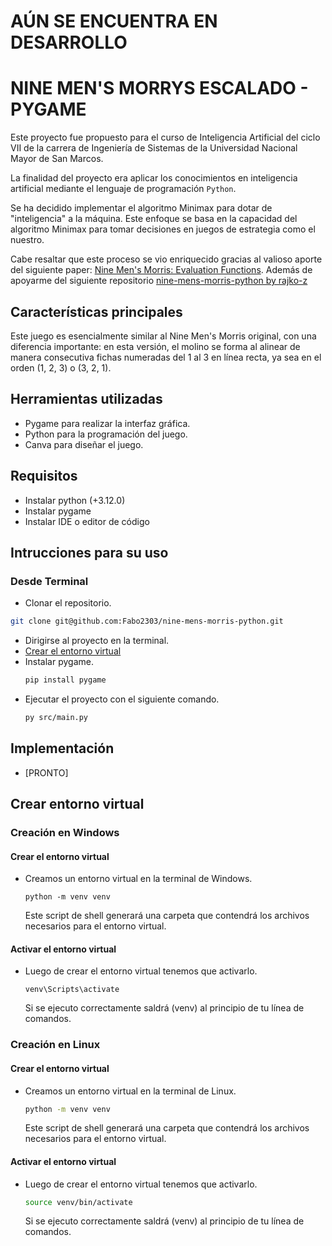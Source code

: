 # AÚN SE ENCUENTRA EN DESARROLLO

# NINE MEN'S MORRYS ESCALADO - PYGAME

Este proyecto fue propuesto para el curso de Inteligencia Artificial del ciclo VII de la carrera de Ingeniería de Sistemas de la Universidad Nacional Mayor de San Marcos.

La finalidad del proyecto era aplicar los conocimientos en inteligencia artificial mediante el lenguaje de programación `Python`.

Se ha decidido implementar el algoritmo Minimax para dotar de "inteligencia" a la máquina. Este enfoque se basa en la capacidad del algoritmo Minimax para tomar decisiones en juegos de estrategia como el nuestro.

Cabe resaltar que este proceso se vio enriquecido gracias al valioso aporte del siguiente paper: [Nine Men's Morris: Evaluation Functions](http://www.dasconference.ro/papers/2008/B7.pdf). Además de apoyarme del siguiente repositorio [nine-mens-morris-python by rajko-z](https://github.com/rajko-z/nine-mens-morris-python)


## Características principales

Este juego es esencialmente similar al Nine Men's Morris original, con una diferencia importante: en esta versión, el molino se forma al alinear de manera consecutiva fichas numeradas del 1 al 3 en línea recta, ya sea en el orden (1, 2, 3) o (3, 2, 1).

## Herramientas utilizadas
- Pygame para realizar la interfaz gráfica.
- Python para la programación del juego.
- Canva para diseñar el juego.

## Requisitos
- Instalar python (+3.12.0)
- Instalar pygame
- Instalar IDE o editor de código

## Intrucciones para su uso
### Desde Terminal
- Clonar el repositorio.
````bash
git clone git@github.com:Fabo2303/nine-mens-morris-python.git
````
- Dirigirse al proyecto en la terminal.
- [Crear el entorno virtual](#crear-entorno-virtual)
- Instalar pygame.
    ````bash
    pip install pygame
    ````
- Ejecutar el proyecto con el siguiente comando.
    ````bash
    py src/main.py
    ````

## Implementación

- [PRONTO]


## Crear entorno virtual
### Creación en Windows
#### Crear el entorno virtual
- Creamos un entorno virtual en la terminal de Windows.
    ```shell
    python -m venv venv
    ```
    Este script de shell generará una carpeta que contendrá los archivos necesarios para el entorno virtual.
#### Activar el entorno virtual
- Luego de crear el entorno virtual tenemos que activarlo.
    ```shell
    venv\Scripts\activate
    ```
    Si se ejecuto correctamente saldrá (venv) al principio de tu línea de comandos.
### Creación en Linux
#### Crear el entorno virtual
- Creamos un entorno virtual en la terminal de Linux.
    ```bash
    python -m venv venv
    ```
    Este script de shell generará una carpeta que contendrá los archivos necesarios para el entorno virtual.
#### Activar el entorno virtual
- Luego de crear el entorno virtual tenemos que activarlo.
    ```bash
    source venv/bin/activate
    ```
    Si se ejecuto correctamente saldrá (venv) al principio de tu línea de comandos.

